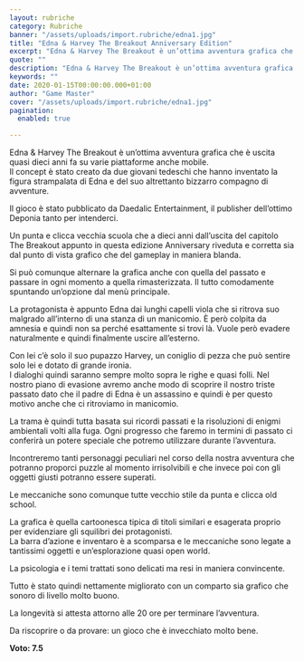 ```yaml
---
layout: rubriche
category: Rubriche
banner: "/assets/uploads/import.rubriche/edna1.jpg"
title: "Edna & Harvey The Breakout Anniversary Edition"
excerpt: "Edna & Harvey The Breakout è un’ottima avventura grafica che è uscita quasi dieci anni fa su varie piattaforme anche mobile. Il concept è stato creato da due giovani tedeschi che hanno inventato la figura strampalata di Edna e del suo altrettanto bizzarro compagno di avventure. Il gioco è stato pubblicato da Daedalic Entertainment, il [&hellip"
quote: ""
description: "Edna & Harvey The Breakout è un’ottima avventura grafica che è uscita quasi dieci anni fa su varie piattaforme anche mobile. Il concept è stato creato da due giovani tedeschi che hanno inventato la figura strampalata di Edna e del suo altrettanto bizzarro compagno di avventure. Il gioco è stato pubblicato da Daedalic Entertainment, il [&hellip"
keywords: ""
date: 2020-01-15T00:00:00.000+01:00
author: "Game Master"
cover: "/assets/uploads/import.rubriche/edna1.jpg"
pagination:
  enabled: true

---
```


Edna & Harvey The Breakout è un’ottima avventura grafica che è uscita quasi dieci anni fa su varie piattaforme anche mobile.  
Il concept è stato creato da due giovani tedeschi che hanno inventato la figura strampalata di Edna e del suo altrettanto bizzarro compagno di avventure.

Il gioco è stato pubblicato da Daedalic Entertainment, il publisher dell’ottimo Deponia tanto per intenderci.

Un punta e clicca vecchia scuola che a dieci anni dall’uscita del capitolo The Breakout appunto in questa edizione Anniversary riveduta e corretta sia dal punto di vista grafico che del gameplay in maniera blanda.

Si può comunque alternare la grafica anche con quella del passato e passare in ogni momento a quella rimasterizzata. Il tutto comodamente spuntando un’opzione dal menù principale.

La protagonista è appunto Edna dai lunghi capelli viola che si ritrova suo malgrado all’interno di una stanza di un manicomio. È però colpita da amnesia e quindi non sa perché esattamente si trovi là. Vuole però evadere naturalmente e quindi finalmente uscire all’esterno.

Con lei c’è solo il suo pupazzo Harvey, un coniglio di pezza che può sentire solo lei e dotato di grande ironia.  
I dialoghi quindi saranno sempre molto sopra le righe e quasi folli. Nel nostro piano di evasione avremo anche modo di scoprire il nostro triste passato dato che il padre di Edna è un assassino e quindi è per questo motivo anche che ci ritroviamo in manicomio.

La trama è quindi tutta basata sui ricordi passati e la risoluzioni di enigmi ambientali volti alla fuga. Ogni progresso che faremo in termini di passato ci conferirà un potere speciale che potremo utilizzare durante l’avventura.

Incontreremo tanti personaggi peculiari nel corso della nostra avventura che potranno proporci puzzle al momento irrisolvibili e che invece poi con gli oggetti giusti potranno essere superati.

Le meccaniche sono comunque tutte vecchio stile da punta e clicca old school.

La grafica è quella cartoonesca tipica di titoli similari e esagerata proprio per evidenziare gli squilibri dei protagonisti.  
La barra d’azione e inventaro è a scomparsa e le meccaniche sono legate a tantissimi oggetti e un’esplorazione quasi open world.

La psicologia e i temi trattati sono delicati ma resi in maniera convincente.

Tutto è stato quindi nettamente migliorato con un comparto sia grafico che sonoro di livello molto buono.

La longevità si attesta attorno alle 20 ore per terminare l’avventura.

Da riscoprire o da provare: un gioco che è invecchiato molto bene.

**Voto: 7.5**
